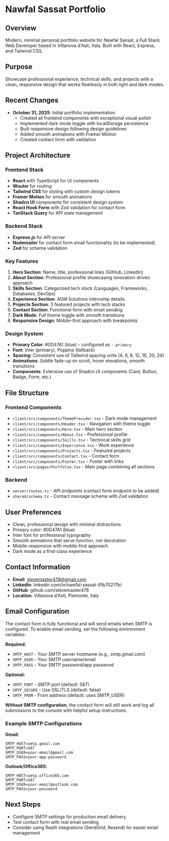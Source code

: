 # Nawfal Sassat Portfolio

## Overview
Modern, minimal personal portfolio website for Nawfal Sassat, a Full Stack Web Developer based in Villanova d'Asti, Italy. Built with React, Express, and Tailwind CSS.

## Purpose
Showcase professional experience, technical skills, and projects with a clean, responsive design that works flawlessly in both light and dark modes.

## Recent Changes
- **October 31, 2025**: Initial portfolio implementation
  - Created all frontend components with exceptional visual polish
  - Implemented dark mode toggle with localStorage persistence
  - Built responsive design following design guidelines
  - Added smooth animations with Framer Motion
  - Created contact form with validation

## Project Architecture

### Frontend Stack
- **React** with TypeScript for UI components
- **Wouter** for routing
- **Tailwind CSS** for styling with custom design tokens
- **Framer Motion** for smooth animations
- **Shadcn UI** components for consistent design system
- **React Hook Form** with Zod validation for contact form
- **TanStack Query** for API state management

### Backend Stack
- **Express.js** for API server
- **Nodemailer** for contact form email functionality (to be implemented)
- **Zod** for schema validation

### Key Features
1. **Hero Section**: Name, title, professional links (GitHub, LinkedIn)
2. **About Section**: Professional profile showcasing innovation-driven approach
3. **Skills Section**: Categorized tech stack (Languages, Frameworks, Databases, DevOps)
4. **Experience Section**: AGM Solutions internship details
5. **Projects Section**: 3 featured projects with tech stacks
6. **Contact Section**: Functional form with email sending
7. **Dark Mode**: Full theme toggle with smooth transitions
8. **Responsive Design**: Mobile-first approach with breakpoints

### Design System
- **Primary Color**: #0D47A1 (blue) - configured as `--primary`
- **Font**: Inter (primary), Poppins (fallback)
- **Spacing**: Consistent use of Tailwind spacing units (4, 6, 8, 12, 16, 20, 24)
- **Animations**: Subtle fade-up on scroll, hover elevations, smooth transitions
- **Components**: Extensive use of Shadcn UI components (Card, Button, Badge, Form, etc.)

## File Structure

### Frontend Components
- `client/src/components/ThemeProvider.tsx` - Dark mode management
- `client/src/components/Header.tsx` - Navigation with theme toggle
- `client/src/components/Hero.tsx` - Main hero section
- `client/src/components/About.tsx` - Professional profile
- `client/src/components/Skills.tsx` - Technical skills grid
- `client/src/components/Experience.tsx` - Work experience
- `client/src/components/Projects.tsx` - Featured projects
- `client/src/components/Contact.tsx` - Contact form
- `client/src/components/Footer.tsx` - Footer with links
- `client/src/pages/Portfolio.tsx` - Main page combining all sections

### Backend
- `server/routes.ts` - API endpoints (contact form endpoint to be added)
- `shared/schema.ts` - Contact message schema with Zod validation

## User Preferences
- Clean, professional design with minimal distractions
- Primary color: #0D47A1 (blue)
- Inter font for professional typography
- Smooth animations that serve function, not decoration
- Mobile-responsive with mobile-first approach
- Dark mode as a first-class experience

## Contact Information
- **Email**: stevemaster478@gmail.com
- **LinkedIn**: linkedin.com/in/nawfal-sassat-91b70217b/
- **GitHub**: github.com/stevemaster478
- **Location**: Villanova d'Asti, Piemonte, Italy

## Email Configuration

The contact form is fully functional and will send emails when SMTP is configured. To enable email sending, set the following environment variables:

**Required:**
- `SMTP_HOST` - Your SMTP server hostname (e.g., smtp.gmail.com)
- `SMTP_USER` - Your SMTP username/email
- `SMTP_PASS` - Your SMTP password/app password

**Optional:**
- `SMTP_PORT` - SMTP port (default: 587)
- `SMTP_SECURE` - Use SSL/TLS (default: false)
- `SMTP_FROM` - From address (default: uses SMTP_USER)

**Without SMTP configuration**, the contact form will still work and log all submissions to the console with helpful setup instructions.

### Example SMTP Configurations

**Gmail:**
```
SMTP_HOST=smtp.gmail.com
SMTP_PORT=587
SMTP_USER=your-email@gmail.com
SMTP_PASS=your-app-password
```

**Outlook/Office365:**
```
SMTP_HOST=smtp.office365.com
SMTP_PORT=587
SMTP_USER=your-email@outlook.com
SMTP_PASS=your-password
```

## Next Steps
- Configure SMTP settings for production email delivery
- Test contact form with real email sending
- Consider using Replit integrations (SendGrid, Resend) for easier email management
